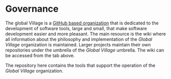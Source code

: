 # Governance

The global Village is a [GitHub based organization](https://docs.github.com/en/free-pro-team@latest/github/setting-up-and-managing-organizations-and-teams/about-organizations) that is dedicated to the development of software tools, large and small, that make software development easier and more pleasant.
The main resource is the wiki where all information about the philosophy and implementation of the _Global Village_ organization is maintained.
Larger projects maintain their own repositories under the umbrella of the _Global Village_ umbrella.
The wiki can be accessed from the tab above.

The repository here contains the tools that support the operation of the _Global Village_ organization.
